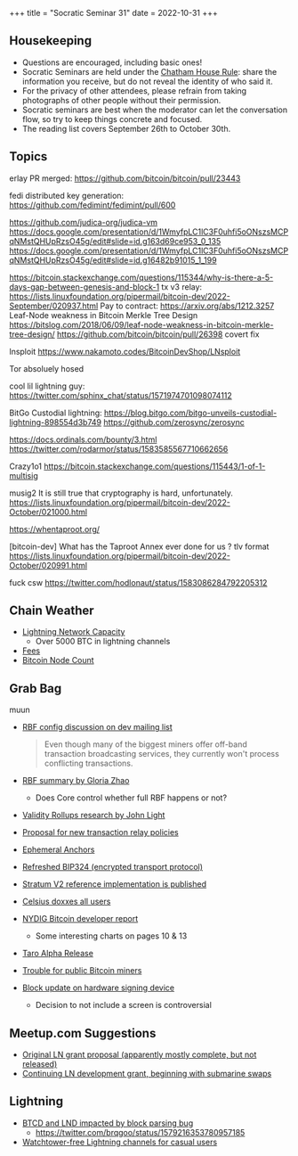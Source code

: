 +++
title = "Socratic Seminar 31"
date = 2022-10-31
+++

Housekeeping
------------

- Questions are encouraged, including basic ones!
- Socratic Seminars are held under the [Chatham House Rule](https://www.chathamhouse.org/about-us/chatham-house-rule): share the information you receive, but do not reveal the identity of who said it.
- For the privacy of other attendees, please refrain from taking photographs of other people without their permission.
- Socratic seminars are best when the moderator can let the conversation flow, so try to keep things concrete and focused.
- The reading list covers September 26th to October 30th.

Topics
------
erlay PR merged:
https://github.com/bitcoin/bitcoin/pull/23443

fedi distributed key generation:
https://github.com/fedimint/fedimint/pull/600

https://github.com/judica-org/judica-vm
https://docs.google.com/presentation/d/1WmyfpLC1lC3F0uhfi5oONszsMCPqNMstQHUpRzsO45g/edit#slide=id.g163d69ce953_0_135
https://docs.google.com/presentation/d/1WmyfpLC1lC3F0uhfi5oONszsMCPqNMstQHUpRzsO45g/edit#slide=id.g16482b91015_1_199

https://bitcoin.stackexchange.com/questions/115344/why-is-there-a-5-days-gap-between-genesis-and-block-1
tx v3 relay:
https://lists.linuxfoundation.org/pipermail/bitcoin-dev/2022-September/020937.html
Pay to contract:
https://arxiv.org/abs/1212.3257
Leaf-Node weakness in Bitcoin Merkle Tree Design
https://bitslog.com/2018/06/09/leaf-node-weakness-in-bitcoin-merkle-tree-design/
https://github.com/bitcoin/bitcoin/pull/26398
covert fix

lnsploit
https://www.nakamoto.codes/BitcoinDevShop/LNsploit

Tor absoluely hosed

cool lil lightning guy:
https://twitter.com/sphinx_chat/status/1571974701098074112

BitGo Custodial lightning:
https://blog.bitgo.com/bitgo-unveils-custodial-lightning-898554d3b749
https://github.com/zerosync/zerosync

https://docs.ordinals.com/bounty/3.html
https://twitter.com/rodarmor/status/1583585567710662656

Crazy1o1
https://bitcoin.stackexchange.com/questions/115443/1-of-1-multisig

musig2
It is still true that cryptography is hard, unfortunately.
https://lists.linuxfoundation.org/pipermail/bitcoin-dev/2022-October/021000.html

https://whentaproot.org/

[bitcoin-dev] What has the Taproot Annex ever done for us ?
tlv format
https://lists.linuxfoundation.org/pipermail/bitcoin-dev/2022-October/020991.html

fuck csw
https://twitter.com/hodlonaut/status/1583086284792205312

Chain Weather
-------------
- [Lightning Network Capacity](https://bitcoinvisuals.com/ln-capacity)
  - Over 5000 BTC in lightning channels
- [Fees](https://transactionfee.info/charts/fees-package-feerates/)
- [Bitcoin Node Count](https://luke.dashjr.org/programs/bitcoin/files/charts/historical.html)

Grab Bag
--------
muun
- [RBF config discussion on dev mailing list](https://lists.linuxfoundation.org/pipermail/bitcoin-dev/2022-October/020980.html)

  > Even though many of the biggest miners offer off-band transaction broadcasting services, they currently won't process conflicting transactions.

- [RBF summary by Gloria Zhao](https://github.com/glozow/bitcoin-notes/blob/full-rbf/full-rbf.md)
  - Does Core control whether full RBF happens or not?
- [Validity Rollups research by John Light](https://bitcoinrollups.org)
- [Proposal for new transaction relay policies](https://lists.linuxfoundation.org/pipermail/bitcoin-dev/2022-September/020937.html)
- [Ephemeral Anchors](https://lists.linuxfoundation.org/pipermail/bitcoin-dev/2022-October/021036.html)
- [Refreshed BIP324 (encrypted transport protocol)](https://lists.linuxfoundation.org/pipermail/bitcoin-dev/2022-October/020985.html)
- [Stratum V2 reference implementation is published](https://twitter.com/StratumV2/status/1579805619351326722)
- [Celsius doxxes all users](https://www.nobsbitcoin.com/celsius-doxxes-all-users/)
- [NYDIG Bitcoin developer report](https://assets-global.website-files.com/614e11536f66309636c98688/63208342664438223226c3de_NYDIG%20-%20Developers%20of%20Bitcoin%202022.pdf)
  - Some interesting charts on pages 10 & 13
- [Taro Alpha Release](https://lightning.engineering/posts/2022-9-28-taro-launch/)
- [Trouble for public Bitcoin miners](https://bitcoinmagazine.com/business/public-miner-capitulation-takes-and-core-scientific)
- [Block update on hardware signing device](https://wallet.build/how-we-design-our-hardware/)
  - Decision to not include a screen is controversial

Meetup.com Suggestions
--------
- [Original LN grant proposal (apparently mostly complete, but not released)](https://urbit.org/grants/volt-lightning-on-urbit)
- [Continuing LN development grant, beginning with submarine swaps](https://urbit.org/grants/lightning-development)

Lightning
--------
- [BTCD and LND impacted by block parsing bug](https://twitter.com/brqgoo/status/1579216353780957185)
  - https://twitter.com/brqgoo/status/1579216353780957185
- [Watchtower-free Lightning channels for casual users](https://lists.linuxfoundation.org/pipermail/lightning-dev/2022-October/003707.html)
